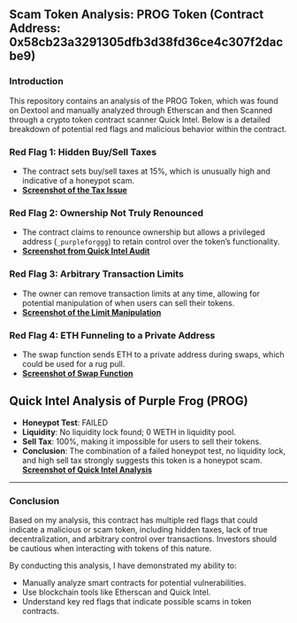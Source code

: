 ## Scam Token Analysis: PROG Token (Contract Address: 0x58cb23a3291305dfb3d38fd36ce4c307f2dacbe9)

### Introduction
This repository contains an analysis of the PROG Token, which was found on Dextool and manually analyzed through Etherscan and then Scanned through a crypto token contract scanner Quick Intel. Below is a detailed breakdown of potential red flags and malicious behavior within the contract.

### Red Flag 1: Hidden Buy/Sell Taxes
- The contract sets buy/sell taxes at 15%, which is unusually high and indicative of a honeypot scam.
- **[Screenshot of the Tax Issue](screenshots/RedFlag1.png)**

### Red Flag 2: Ownership Not Truly Renounced
- The contract claims to renounce ownership but allows a privileged address (`_purpleforggg`) to retain control over the token’s functionality.
- **[Screenshot from Quick Intel Audit](screenshots/RedFlag2.png)**

### Red Flag 3: Arbitrary Transaction Limits
- The owner can remove transaction limits at any time, allowing for potential manipulation of when users can sell their tokens.
- **[Screenshot of the Limit Manipulation](screenshots/RedFlag3.png)**

### Red Flag 4: ETH Funneling to a Private Address
- The swap function sends ETH to a private address during swaps, which could be used for a rug pull.
- **[Screenshot of Swap Function](screenshots/RedFlag4.png)**

## Quick Intel Analysis of Purple Frog (PROG)
- **Honeypot Test**: FAILED
- **Liquidity**: No liquidity lock found; 0 WETH in liquidity pool.
- **Sell Tax**: 100%, making it impossible for users to sell their tokens.
- **Conclusion**: The combination of a failed honeypot test, no liquidity lock, and high sell tax strongly suggests this token is a honeypot scam.
**[Screenshot of Quick Intel Analysis](screenshots/QuickIntel.png)**



---

### Conclusion

Based on my analysis, this contract has multiple red flags that could indicate a malicious or scam token, including hidden taxes, lack of true decentralization, and arbitrary control over transactions. Investors should be cautious when interacting with tokens of this nature.

By conducting this analysis, I have demonstrated my ability to:
- Manually analyze smart contracts for potential vulnerabilities.
- Use blockchain tools like Etherscan and Quick Intel.
- Understand key red flags that indicate possible scams in token contracts.
